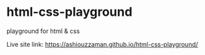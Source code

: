 # html-css-playground
playground for html &amp; css

Live site link: https://ashiouzzaman.github.io/html-css-playground/

